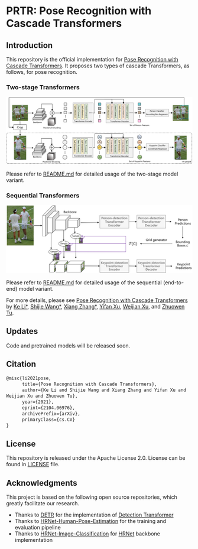 # PRTR: Pose Recognition with Cascade Transformers

## Introduction
This repository is the official implementation for [Pose Recognition with Cascade Transformers](https://arxiv.org/abs/2104.06976). It proposes two types of cascade Transformers, as follows, for pose recognition.

### Two-stage Transformers
![model_two_stage](figures/model_two_stage.png)

Please refer to [README.md](two_stage/README.md) for detailed usage of the two-stage model variant.

### Sequential Transformers
![model_sequential](figures/model_sequential.png)

Please refer to [README.md](sequential/README.md) for detailed usage of the sequential (end-to-end) model variant.

For more details, please see [Pose Recognition with Cascade Transformers](https://arxiv.org/abs/2104.06976) by [Ke Li*](https://github.com/ricolike), [Shijie Wang*](https://github.com/Losmerengues07), [Xiang Zhang*](https://xzhang.dev), [Yifan Xu](https://yfxu.com/), [Weijian Xu](https://weijianxu.com/), and [Zhuowen Tu](https://pages.ucsd.edu/~ztu/).

## Updates
Code and pretrained models will be released soon.

## Citation
```
@misc{li2021pose,
      title={Pose Recognition with Cascade Transformers}, 
      author={Ke Li and Shijie Wang and Xiang Zhang and Yifan Xu and Weijian Xu and Zhuowen Tu},
      year={2021},
      eprint={2104.06976},
      archivePrefix={arXiv},
      primaryClass={cs.CV}
}
```

## License
This repository is released under the Apache License 2.0. License can be found in [LICENSE](LICENSE) file.

## Acknowledgments
This project is based on the following open source repositories, which greatly facilitate our research.
- Thanks to [DETR](https://github.com/facebookresearch/detr) for the implementation of [Detection Transformer](https://arxiv.org/abs/2005.12872)
- Thanks to [HRNet-Human-Pose-Estimation](https://github.com/HRNet/HRNet-Human-Pose-Estimation) for the training and evaluation pipeline
- Thanks to [HRNet-Image-Classification](https://github.com/HRNet/HRNet-Image-Classification) for [HRNet](https://arxiv.org/abs/1908.07919) backbone implementation
